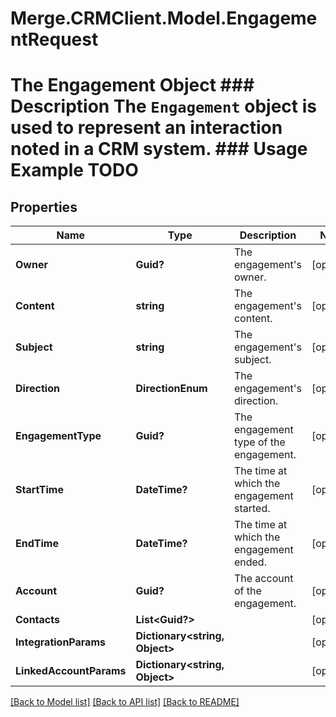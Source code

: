 # Merge.CRMClient.Model.EngagementRequest
# The Engagement Object ### Description The `Engagement` object is used to represent an interaction noted in a CRM system. ### Usage Example TODO

## Properties

Name | Type | Description | Notes
------------ | ------------- | ------------- | -------------
**Owner** | **Guid?** | The engagement&#39;s owner. | [optional] 
**Content** | **string** | The engagement&#39;s content. | [optional] 
**Subject** | **string** | The engagement&#39;s subject. | [optional] 
**Direction** | **DirectionEnum** | The engagement&#39;s direction. | [optional] 
**EngagementType** | **Guid?** | The engagement type of the engagement. | [optional] 
**StartTime** | **DateTime?** | The time at which the engagement started. | [optional] 
**EndTime** | **DateTime?** | The time at which the engagement ended. | [optional] 
**Account** | **Guid?** | The account of the engagement. | [optional] 
**Contacts** | **List&lt;Guid?&gt;** |  | [optional] 
**IntegrationParams** | **Dictionary&lt;string, Object&gt;** |  | [optional] 
**LinkedAccountParams** | **Dictionary&lt;string, Object&gt;** |  | [optional] 

[[Back to Model list]](../README.md#documentation-for-models) [[Back to API list]](../README.md#documentation-for-api-endpoints) [[Back to README]](../README.md)

